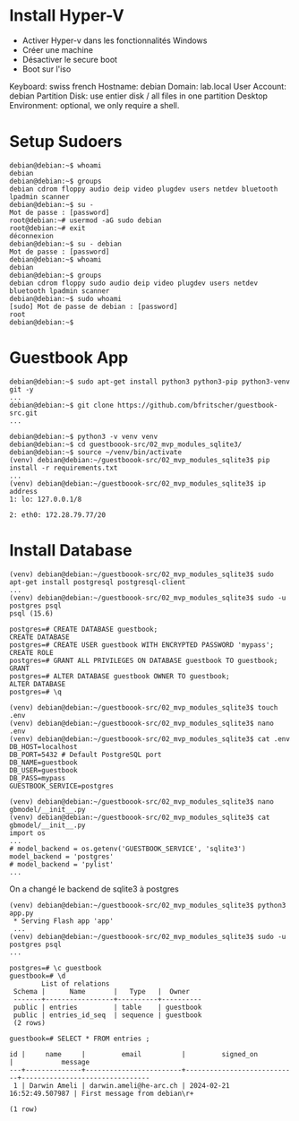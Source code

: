 # Install Hyper-V 

- Activer Hyper-v dans les fonctionnalités Windows
- Créer une machine
- Désactiver le secure boot
- Boot sur l'iso

Keyboard:             swiss french
Hostname:             debian
Domain:               lab.local
User Account:         debian
Partition Disk:       use entier disk / all files in one partition
Desktop Environment:  optional, we only require a shell.

# Setup Sudoers

```console
debian@debian:~$ whoami
debian
debian@debian:~$ groups
debian cdrom floppy audio deip video plugdev users netdev bluetooth lpadmin scanner
debian@debian:~$ su -
Mot de passe : [password]
root@debian:~# usermod -aG sudo debian
root@debian:~# exit
déconnexion
debian@debian:~$ su - debian
Mot de passe : [password]
debian@debian:~$ whoami
debian
debian@debian:~$ groups
debian cdrom floppy sudo audio deip video plugdev users netdev bluetooth lpadmin scanner
debian@debian:~$ sudo whoami
[sudo] Mot de passe de debian : [password]
root
debian@debian:~$
```

# Guestbook App

```console
debian@debian:~$ sudo apt-get install python3 python3-pip python3-venv git -y
...
debian@debian:~$ git clone https://github.com/bfritscher/guestbook-src.git
...

debian@debian:~$ python3 -v venv venv
debian@debian:~$ cd guestboook-src/02_mvp_modules_sqlite3/
debian@debian:~$ source ~/venv/bin/activate
(venv) debian@debian:~/guestboook-src/02_mvp_modules_sqlite3$ pip install -r requirements.txt
... 
(venv) debian@debian:~/guestboook-src/02_mvp_modules_sqlite3$ ip address
1: lo: 127.0.0.1/8

2: eth0: 172.28.79.77/20
```

# Install Database

```console
(venv) debian@debian:~/guestboook-src/02_mvp_modules_sqlite3$ sudo apt-get install postgresql postgresql-client
...
(venv) debian@debian:~/guestboook-src/02_mvp_modules_sqlite3$ sudo -u postgres psql
psql (15.6)

postgres=# CREATE DATABASE guestbook;
CREATE DATABASE
postgres=# CREATE USER guestbook WITH ENCRYPTED PASSWORD 'mypass';
CREATE ROLE
postgres=# GRANT ALL PRIVILEGES ON DATABASE guestbook TO guestbook;
GRANT
postgres=# ALTER DATABASE guestbook OWNER TO guestbook;
ALTER DATABASE
postgres=# \q

(venv) debian@debian:~/guestboook-src/02_mvp_modules_sqlite3$ touch .env
(venv) debian@debian:~/guestboook-src/02_mvp_modules_sqlite3$ nano .env
(venv) debian@debian:~/guestboook-src/02_mvp_modules_sqlite3$ cat .env
DB_HOST=localhost
DB_PORT=5432 # Default PostgreSQL port
DB_NAME=guestbook
DB_USER=guestbook
DB_PASS=mypass
GUESTBOOK_SERVICE=postgres

(venv) debian@debian:~/guestboook-src/02_mvp_modules_sqlite3$ nano gbmodel/__init__.py
(venv) debian@debian:~/guestboook-src/02_mvp_modules_sqlite3$ cat gbmodel/__init__.py
import os
...
# model_backend = os.getenv('GUESTBOOK_SERVICE', 'sqlite3')
model_backend = 'postgres'
# model_backend = 'pylist'
...
```

On a changé le backend de sqlite3 à postgres

```console
(venv) debian@debian:~/guestboook-src/02_mvp_modules_sqlite3$ python3 app.py
 * Serving Flash app 'app'
 ...
(venv) debian@debian:~/guestboook-src/02_mvp_modules_sqlite3$ sudo -u postgres psql
...

postgres=# \c guestbook
guestbook=# \d
        List of relations
 Schema |      Name       |   Type   |  Owner   
 -------+-----------------+----------+----------
 public | entries         | table    | guestbook
 public | entries_id_seq  | sequence | guestbook
 (2 rows)

guestbook=# SELECT * FROM entries ;

id |     name     |         email          |         signed_on          |            message 
---+--------------+------------------------+----------------------------+--------------------------------   
 1 | Darwin Ameli | darwin.ameli@he-arc.ch | 2024-02-21 16:52:49.507987 | First message from debian\r+

(1 row)
```
